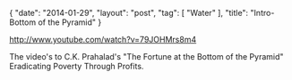 {
   "date": "2014-01-29",
   "layout": "post",
   "tag": [
      "Water"
   ],
   "title": "Intro- Bottom of the Pyramid"
}

http://www.youtube.com/watch?v=79JOHMrs8m4  

The video's to C.K. Prahalad's "The Fortune at the Bottom of the Pyramid" Eradicating Poverty Through Profits.